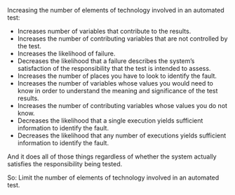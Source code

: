 
Increasing the number of elements of technology
involved in an automated test:

-   Increases number of variables that contribute to the results.
-   Increases the number of contributing variables that are not controlled by the test.
-   Increases the likelihood of failure.
-   Decreases the likelihood that a failure describes the system’s satisfaction of the responsibility that the test is intended to assess.
-   Increases the number of places you have to look to identify the fault.
-   Increases the number of variables whose values you would need to know in order to understand the meaning and significance of the test results.
-   Increases the number of contributing variables whose values you do not know.
-   Decreases the likelihood that a single execution yields sufficient information to identify the fault.
-   Decreases the likelihood that any number of executions yields sufficient information to identify the fault.

And it does all of those things regardless of whether the system actually satisfies the responsibility being tested.

So: Limit the number of elements of technology involved in an automated test.
